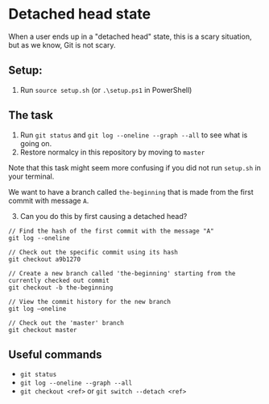 # Detached head state

When a user ends up in a "detached head" state, this is a scary situation, but as we know, Git is not scary.

## Setup:

1. Run `source setup.sh` (or `.\setup.ps1` in PowerShell)

## The task

1. Run `git status` and `git log --oneline --graph --all` to see what is going on.
2. Restore normalcy in this repository by moving to `master`

Note that this task might seem more confusing if you did not run `setup.sh` in your terminal.

We want to have a branch called `the-beginning` that is made from the first commit with message `A`. 

3. Can you do this by first causing a detached head?
   
```
// Find the hash of the first commit with the message "A"
git log --oneline

// Check out the specific commit using its hash
git checkout a9b1270

// Create a new branch called 'the-beginning' starting from the currently checked out commit
git checkout -b the-beginning

// View the commit history for the new branch
git log –oneline

// Check out the 'master' branch
git checkout master

```
## Useful commands

- `git status`
- `git log --oneline --graph --all`
- `git checkout <ref>` or `git switch --detach <ref>`
